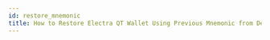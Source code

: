 ```yaml
---
id: restore_mnemonic
title: How to Restore Electra QT Wallet Using Previous Mnemonic from Desktop Wallet
---
```

